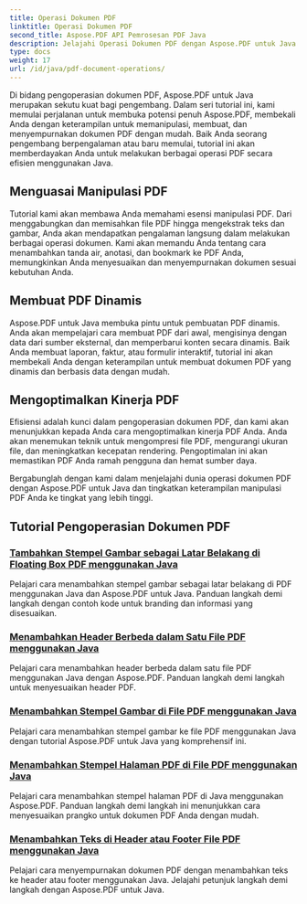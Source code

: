```yaml
---
title: Operasi Dokumen PDF
linktitle: Operasi Dokumen PDF
second_title: Aspose.PDF API Pemrosesan PDF Java
description: Jelajahi Operasi Dokumen PDF dengan Aspose.PDF untuk Java. Pelajari cara memanipulasi, membuat, dan menyempurnakan PDF dengan lancar di Java.
type: docs
weight: 17
url: /id/java/pdf-document-operations/
---
```


Di bidang pengoperasian dokumen PDF, Aspose.PDF untuk Java merupakan sekutu kuat bagi pengembang. Dalam seri tutorial ini, kami memulai perjalanan untuk membuka potensi penuh Aspose.PDF, membekali Anda dengan keterampilan untuk memanipulasi, membuat, dan menyempurnakan dokumen PDF dengan mudah. Baik Anda seorang pengembang berpengalaman atau baru memulai, tutorial ini akan memberdayakan Anda untuk melakukan berbagai operasi PDF secara efisien menggunakan Java.

## Menguasai Manipulasi PDF

Tutorial kami akan membawa Anda memahami esensi manipulasi PDF. Dari menggabungkan dan memisahkan file PDF hingga mengekstrak teks dan gambar, Anda akan mendapatkan pengalaman langsung dalam melakukan berbagai operasi dokumen. Kami akan memandu Anda tentang cara menambahkan tanda air, anotasi, dan bookmark ke PDF Anda, memungkinkan Anda menyesuaikan dan menyempurnakan dokumen sesuai kebutuhan Anda.

## Membuat PDF Dinamis

Aspose.PDF untuk Java membuka pintu untuk pembuatan PDF dinamis. Anda akan mempelajari cara membuat PDF dari awal, mengisinya dengan data dari sumber eksternal, dan memperbarui konten secara dinamis. Baik Anda membuat laporan, faktur, atau formulir interaktif, tutorial ini akan membekali Anda dengan keterampilan untuk membuat dokumen PDF yang dinamis dan berbasis data dengan mudah.

## Mengoptimalkan Kinerja PDF

Efisiensi adalah kunci dalam pengoperasian dokumen PDF, dan kami akan menunjukkan kepada Anda cara mengoptimalkan kinerja PDF Anda. Anda akan menemukan teknik untuk mengompresi file PDF, mengurangi ukuran file, dan meningkatkan kecepatan rendering. Pengoptimalan ini akan memastikan PDF Anda ramah pengguna dan hemat sumber daya.

Bergabunglah dengan kami dalam menjelajahi dunia operasi dokumen PDF dengan Aspose.PDF untuk Java dan tingkatkan keterampilan manipulasi PDF Anda ke tingkat yang lebih tinggi.

## Tutorial Pengoperasian Dokumen PDF
### [Tambahkan Stempel Gambar sebagai Latar Belakang di Floating Box PDF menggunakan Java](./add-image-stamp-as-background-in-floating-box-of-pdf-using-java/)
Pelajari cara menambahkan stempel gambar sebagai latar belakang di PDF menggunakan Java dan Aspose.PDF untuk Java. Panduan langkah demi langkah dengan contoh kode untuk branding dan informasi yang disesuaikan.
### [Menambahkan Header Berbeda dalam Satu File PDF menggunakan Java](./adding-different-headers-in-one-pdf-file-using-java/)
Pelajari cara menambahkan header berbeda dalam satu file PDF menggunakan Java dengan Aspose.PDF. Panduan langkah demi langkah untuk menyesuaikan header PDF.
### [Menambahkan Stempel Gambar di File PDF menggunakan Java](./adding-image-stamp-in-pdf-file-using-java/)
Pelajari cara menambahkan stempel gambar ke file PDF menggunakan Java dengan tutorial Aspose.PDF untuk Java yang komprehensif ini.
### [Menambahkan Stempel Halaman PDF di File PDF menggunakan Java](./adding-pdf-page-stamp-in-pdf-file-using-java/)
Pelajari cara menambahkan stempel halaman PDF di Java menggunakan Aspose.PDF. Panduan langkah demi langkah ini menunjukkan cara menyesuaikan prangko untuk dokumen PDF Anda dengan mudah.
### [Menambahkan Teks di Header atau Footer File PDF menggunakan Java](./adding-text-in-header-or-footer-of-pdf-file-using-java/)
Pelajari cara menyempurnakan dokumen PDF dengan menambahkan teks ke header atau footer menggunakan Java. Jelajahi petunjuk langkah demi langkah dengan Aspose.PDF untuk Java.